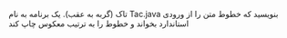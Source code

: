 تاک (گربه به عقب). یک برنامه به نام Tac.java بنویسید که خطوط متن را از ورودی استاندارد بخواند و خطوط را به ترتیب معکوس چاپ کند
